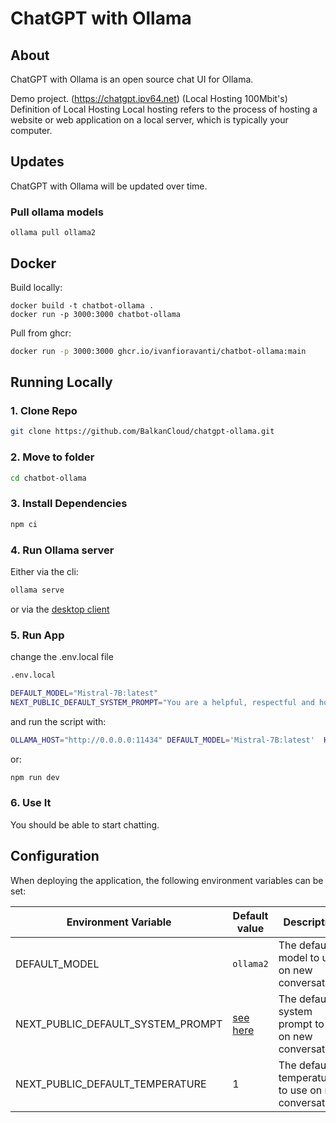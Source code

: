 # ChatGPT with Ollama

## About

ChatGPT with Ollama is an open source chat UI for Ollama.

Demo project. (https://chatgpt.ipv64.net)   (Local Hosting 100Mbit's)
Definition of Local Hosting Local hosting refers to the process of hosting a website or web application on a local server, which is typically your computer. 

## Updates

ChatGPT with Ollama will be updated over time.

### Pull ollama models

```shell
ollama pull ollama2
```


## Docker

Build locally:

```shell
docker build -t chatbot-ollama .
docker run -p 3000:3000 chatbot-ollama
```

Pull from ghcr:

```bash
docker run -p 3000:3000 ghcr.io/ivanfioravanti/chatbot-ollama:main
```

## Running Locally

### 1. Clone Repo

```bash
git clone https://github.com/BalkanCloud/chatgpt-ollama.git
```

### 2. Move to folder

```bash
cd chatbot-ollama
```

### 3. Install Dependencies

```bash
npm ci
```

### 4. Run Ollama server

Either via the cli:

```bash
ollama serve
```

or via the [desktop client](https://ollama.ai/download)

### 5. Run App

change the .env.local file

```bash
.env.local
```
```bash
DEFAULT_MODEL="Mistral-7B:latest"
NEXT_PUBLIC_DEFAULT_SYSTEM_PROMPT="You are a helpful, respectful and honest assistant.Help humman as much as you can."
```
and run the script with:
```bash
OLLAMA_HOST="http://0.0.0.0:11434" DEFAULT_MODEL='Mistral-7B:latest'  HOST=0.0.0.0 PORT=80 npm run dev
```
or:
```bash
npm run dev
```

### 6. Use It

You should be able to start chatting.

## Configuration

When deploying the application, the following environment variables can be set:

| Environment Variable              | Default value                  | Description                                                                                                                               |
| --------------------------------- | ------------------------------ | ----------------------------------------------------------------------------------------------------------------------------------------- |
| DEFAULT_MODEL                     | `ollama2`                | The default model to use on new conversations                                                                                             |
| NEXT_PUBLIC_DEFAULT_SYSTEM_PROMPT | [see here](utils/app/const.ts) | The default system prompt to use on new conversations                                                                                     |
| NEXT_PUBLIC_DEFAULT_TEMPERATURE   | 1                              | The default temperature to use on new conversations                                                                                       |

